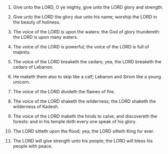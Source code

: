 1. Give unto the LORD, O ye mighty, give unto the LORD glory and
strength.

2. Give unto the LORD the glory due unto his name; worship the LORD
in the beauty of holiness.

3. The voice of the LORD is upon the waters: the God of glory
thundereth: the LORD is upon many waters.

4. The voice of the LORD is powerful; the voice of the LORD is full
of majesty.

5. The voice of the LORD breaketh the cedars; yea, the LORD breaketh
the cedars of Lebanon.

6. He maketh them also to skip like a calf; Lebanon and Sirion like
a young unicorn.

7. The voice of the LORD divideth the flames of fire.

8. The voice of the LORD shaketh the wilderness; the LORD shaketh
the wilderness of Kadesh.

9. The voice of the LORD maketh the hinds to calve, and discovereth
the forests: and in his temple doth every one speak of his glory.

10. The LORD sitteth upon the flood; yea, the LORD sitteth King for
ever.

11. The LORD will give strength unto his people; the LORD will bless
his people with peace.